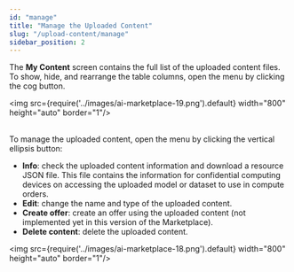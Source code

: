 ```yaml
---
id: "manage"
title: "Manage the Uploaded Content"
slug: "/upload-content/manage"
sidebar_position: 2
---
```


The **My Content** screen contains the full list of the uploaded content files. To show, hide, and rearrange the table columns, open the menu by clicking the cog button.

<img src={require('../images/ai-marketplace-19.png').default} width="800" height="auto" border="1"/>
<br/>
<br/>

To manage the uploaded content, open the menu by clicking the vertical ellipsis button:

- **Info**: check the uploaded content information and download a resource JSON file. This file contains the information for confidential computing devices on accessing the uploaded model or dataset to use in compute orders.
- **Edit**: change the name and type of the uploaded content.
- **Create offer**: create an offer using the uploaded content (not implemented yet in this version of the Marketplace).
- **Delete content**: delete the uploaded content.

<img src={require('../images/ai-marketplace-18.png').default} width="800" height="auto" border="1"/>
<br/>
<br/>